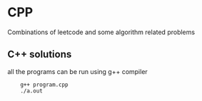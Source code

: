 # CPP

Combinations of leetcode and some algorithm related problems

## C++ solutions

all the programs can be run using g++ compiler

```
    g++ program.cpp
    ./a.out
```